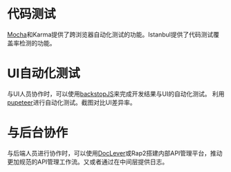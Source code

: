 # 代码测试
[Mocha](https://mochajs.cn/)和Karma提供了跨浏览器自动化测试的功能。Istanbul提供了代码测试覆盖率检测的功能。

# UI自动化测试
与UI人员协作时，可以使用[backstopJS](https://github.com/garris/BackstopJS)来完成开发结果与UI的自动化测试。
利用[pupeteer](https://pptr.dev/)进行自动化测试。截图对比UI差异率。

# 与后台协作
与后端人员进行协作时，可以使用[DocLever](http://doclever.cn/controller/index/index.html)或Rap2搭建内部API管理平台，推动更加规范的API管理工作流。又或者通过在中间层提供日志。